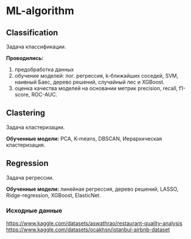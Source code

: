 # ML-algorithm

## Classification 
Задача классификации.  

**Проводились:**
1. предобработка данных  
2. обучение моделей: лог. регрессия, k-ближайших соседей, SVM, наивный Баес, дерево решений, случайный лес и XGBoost.  
3. оценка качества моделей на основании метрик precision, recall, f1-score, ROC-AUC.  

## Clastering
Задача кластеризации. 

**Обученные модели:** PCA, K-means, DBSCAN, Иерархическая кластеризация.  

## Regression  
Задача регрессии.  

**Обученные модели:** линейная регрессия, дерево решений, LASSO, Ridge-regression, XGBoost, ElasticNet.  

### Исходные данные
https://www.kaggle.com/datasets/aswathrao/restaurant-quality-analysis  
https://www.kaggle.com/datasets/ocakhsn/istanbul-airbnb-dataset
